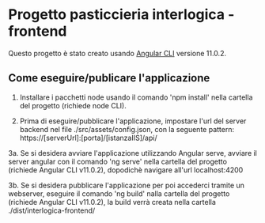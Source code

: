 # Progetto pasticcieria interlogica - frontend

Questo progetto è stato creato usando [Angular CLI](https://github.com/angular/angular-cli) versione 11.0.2.

## Come eseguire/publicare l'applicazione

1. Installare i pacchetti node usando il comando 'npm install' nella cartella del progetto (richiede node CLI).

2. Prima di eseguire/pubblicare l'applicazione, impostare l'url del server backend nel file ./src/assets/config.json, con la seguente pattern: https://[serverUrl]:[porta]/[istanzaIIS]/api/

3a. Se si desidera avviare l'applicazione utilizzando Angular serve, avviare il server angular con il comando 'ng serve' nella cartella del progetto (richiede Angular CLI v11.0.2), dopodichè navigare all'url localhost:4200

3b. Se si desidera pubblicare l'applicazione per poi accederci tramite un webserver, eseguire il comando 'ng build' nalla cartella del progetto (richiede Angular CLI v11.0.2), la build verrà creata nella cartella ./dist/interlogica-frontend/
